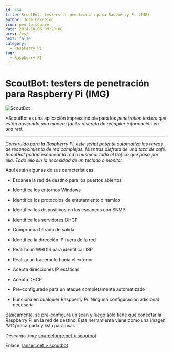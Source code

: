 ```yaml
---
id: 464
title: ScoutBot. testers de penetración para Raspberry Pi (IMG)
author: Jose Cerrejon
icon: pen-to-square
date: 2014-10-06 09:20:00
prev: /es/
next: false
category:
  - Raspberry PI
tag:
  - Raspberry PI
---
```


# ScoutBot: testers de penetración para Raspberry Pi (IMG)

![ScoutBot](/images/2014/10/scoutbot.png)

*ScoutBot es una aplicación imprescindible para los *penetration testers que están buscando una manera fácil y discreta de recopilar información en una red.*

- - -
*Construido para la Raspberry Pi, este script potente automatiza las tareas de reconocimiento de red complejas. Mientras disfruta de una taza de café, ScoutBot podría escanear la red o husmear todo el tráfico que pasa por ella. Todo ello sin la necesidad de un teclado o monitor.*


Aquí están algunas de sus características:

* Escanea la red de destino para los puertos abiertos

* Identifica los entornos Windows

* Identifica los protocolos de enrutamiento dinámico

* Identifica los dispositivos en los escaneos con SNMP

* Identifica los servidores DHCP

* Comprueba filtrado de salida

* Identifica la dirección IP fuera de la red

* Realiza un WHOIS para identificar ISP

* Realiza un traceroute hacia el exterior

* Acepta direcciones IP estáticas

* Acepta DHCP

* Pre-configurado para un ataque completamente automatizado

* Funciona en cualquier Raspberry Pi. Ninguna configuración adicional necesaria

Básicamente, se pre-configura un scan y luego sólo tiene que conectar la Raspberry Pi en la red de destino. Esta herramienta viene como una imagen *IMG* precargada y lista para usar.

Descarga .img: [sourceforge.net > scoutbot](http://sourceforge.net/projects/scoutbot/)

Enlace: [lansec.net > scoutbot](http://lansec.net/project/scoutbot/)